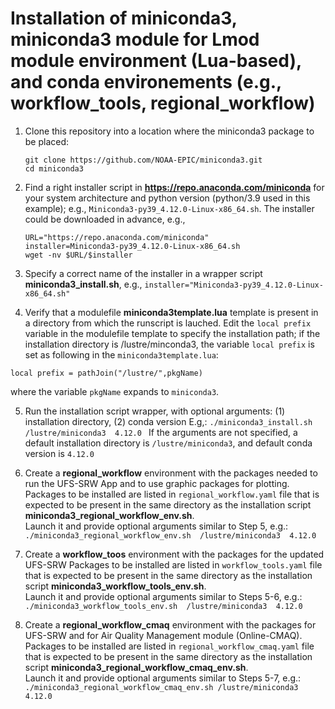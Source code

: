 # Installation of miniconda3, miniconda3 module for Lmod module environment (Lua-based), and conda environements (e.g., workflow_tools, regional_workflow)

1. Clone this repository into a location where the miniconda3 package to be placed:
   ```
   git clone https://github.com/NOAA-EPIC/miniconda3.git
   cd miniconda3
   ```
   
2. Find a right installer script in **https://repo.anaconda.com/miniconda** for your system architecture and python version (python/3.9 used in this example); e.g., `Miniconda3-py39_4.12.0-Linux-x86_64.sh`. The installer could be downloaded in advance, e.g.,
   ```
   URL="https://repo.anaconda.com/miniconda"
   installer=Miniconda3-py39_4.12.0-Linux-x86_64.sh
   wget -nv $URL/$installer
   ```
   
3. Specify a correct name of the installer in a wrapper script **miniconda3_install.sh**, e.g.,
          `installer="Miniconda3-py39_4.12.0-Linux-x86_64.sh"`

4. Verify that a modulefile **miniconda3template.lua** template is present in a directory from which the runscript is lauched. Edit the `local prefix` variable in the modulefile template to specify the installation path; if the installation directory is /lustre/minconda3, the variable `local prefix` is set as following in the `miniconda3template.lua`:
  ```
  local prefix = pathJoin("/lustre/",pkgName)
  ```
  where the variable `pkgName` expands to `miniconda3`.

5. Run the installation script wrapper, with optional arguments:
    (1) installation directory,  (2) conda version 
   E.g,: `./miniconda3_install.sh /lustre/miniconda3  4.12.0 `
   If the arguments are not specified, a default installation directory is `/lustre/miniconda3`, and default conda version is `4.12.0`
   
6. Create a **regional_workflow** environment with the packages needed to run the UFS-SRW
   App and to use graphic packages for plotting. Packages to be installed are listed
   in `regional_workflow.yaml` file that is expected to be present in the same 
   directory as the installation script  **miniconda3_regional_workflow_env.sh**.   
   Launch it and provide optional arguments similar to Step 5, e.g.:
   `./miniconda3_regional_workflow_env.sh  /lustre/miniconda3  4.12.0 `

7. Create a **workflow_toos** environment with the packages for the updated UFS-SRW
   Packages to be installed are listed
   in `workflow_tools.yaml` file that is expected to be present in the same 
   directory as the installation script  **miniconda3_workflow_tools_env.sh**.   
   Launch it and provide optional arguments similar to Steps 5-6, e.g.:
   `./miniconda3_workflow_tools_env.sh  /lustre/miniconda3  4.12.0 `

8. Create a **regional_workflow_cmaq** environment with the packages for UFS-SRW
   and for Air Quality Management module (Online-CMAQ).
   Packages to be installed are listed
   in `regional_workflow_cmaq.yaml` file that is expected to be present in the same 
   directory as the installation script  **miniconda3_regional_workflow_cmaq_env.sh**.   
   Launch it and provide optional arguments similar to Steps 5-7, e.g.:
   `./miniconda3_regional_workflow_cmaq_env.sh /lustre/miniconda3  4.12.0 `
